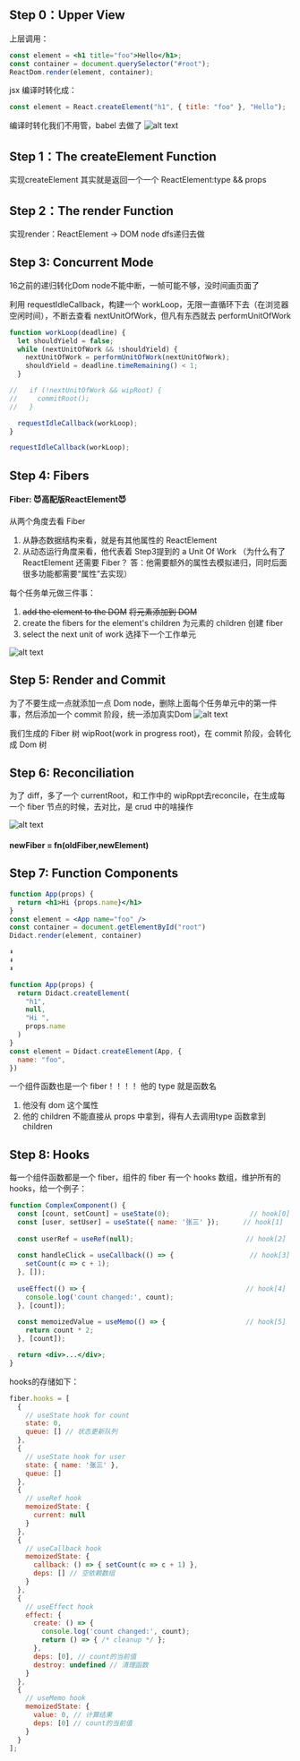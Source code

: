 ## Step 0：Upper View   

上层调用：

```jsx
const element = <h1 title="foo">Hello</h1>;
const container = document.querySelector("#root");
ReactDom.render(element, container);
```

jsx 编译时转化成：

```js
const element = React.createElement("h1", { title: "foo" }, "Hello");
```

编译时转化我们不用管，babel 去做了
![alt text](image01.png)

## Step 1：The createElement Function

实现createElement
其实就是返回一个一个 ReactElement:type && props


## Step 2：The render Function
实现render：ReactElement -> DOM node
dfs递归去做

## Step 3: Concurrent Mode
16之前的递归转化Dom node不能中断，一帧可能不够，没时间画页面了

利用 requestIdleCallback，构建一个 workLoop，无限一直循环下去（在浏览器空闲时间），不断去查看 nextUnitOfWork，但凡有东西就去 performUnitOfWork

```js
function workLoop(deadline) {
  let shouldYield = false;
  while (nextUnitOfWork && !shouldYield) {
    nextUnitOfWork = performUnitOfWork(nextUnitOfWork);
    shouldYield = deadline.timeRemaining() < 1;
  }

//   if (!nextUnitOfWork && wipRoot) {
//     commitRoot();
//   }

  requestIdleCallback(workLoop);
}

requestIdleCallback(workLoop);
```

## Step 4: Fibers
#### Fiber: 😈高配版ReactElement😈
从两个角度去看 Fiber
1. 从静态数据结构来看，就是有其他属性的 ReactElement
2. 从动态运行角度来看，他代表着 Step3提到的 a Unit Of Work 
（为什么有了 ReactElement 还需要 Fiber？
答：他需要额外的属性去模拟递归，同时后面很多功能都需要“属性”去实现）



每个任务单元做三件事：
1. ~~add the element to the DOM~~
   ~~将元素添加到 DOM~~
2. create the fibers for the element's children
   为元素的 children 创建 fiber
3. select the next unit of work
   选择下一个工作单元

![alt text](image02.png)

## Step 5: Render and Commit
为了不要生成一点就添加一点 Dom node，删除上面每个任务单元中的第一件事，然后添加一个 commit 阶段，统一添加真实Dom
![alt text](image03.png)

我们生成的 Fiber 树 wipRoot(work in progress root)，在 commit 阶段，会转化成 Dom 树


## Step 6: Reconciliation
为了 diff，多了一个 currentRoot，和工作中的 wipRppt去reconcile，在生成每一个 fiber 节点的时候，去对比，是 crud 中的啥操作

![alt text](image04.png)

#### newFiber = fn(oldFiber,newElement)


## Step 7: Function Components
```jsx
function App(props) {
  return <h1>Hi {props.name}</h1>
}
const element = <App name="foo" />
const container = document.getElementById("root")
Didact.render(element, container)

⬇️
⬇️
⬇️

function App(props) {
  return Didact.createElement(
    "h1",
    null,
    "Hi ",
    props.name
  )
}
const element = Didact.createElement(App, {
  name: "foo",
})
```
一个组件函数也是一个 fiber！！！！
他的 type 就是函数名
1. 他没有 dom 这个属性
2. 他的 children 不能直接从 props 中拿到，得有人去调用type 函数拿到 children


## Step 8: Hooks

每一个组件函数都是一个 fiber，组件的 fiber 有一个 hooks 数组，维护所有的 hooks，给一个例子：

```jsx
function ComplexComponent() {
  const [count, setCount] = useState(0);                    // hook[0]
  const [user, setUser] = useState({ name: '张三' });      // hook[1]
  
  const userRef = useRef(null);                            // hook[2]
  
  const handleClick = useCallback(() => {                   // hook[3]
    setCount(c => c + 1);
  }, []);
  
  useEffect(() => {                                        // hook[4]
    console.log('count changed:', count);
  }, [count]);
  
  const memoizedValue = useMemo(() => {                    // hook[5]
    return count * 2;
  }, [count]);

  return <div>...</div>;
}
```
hooks的存储如下：
```js
fiber.hooks = [
  {
    // useState hook for count
    state: 0,
    queue: [] // 状态更新队列
  },
  {
    // useState hook for user
    state: { name: '张三' },
    queue: []
  },
  {
    // useRef hook
    memoizedState: {
      current: null
    }
  },
  {
    // useCallback hook
    memoizedState: {
      callback: () => { setCount(c => c + 1) },
      deps: [] // 空依赖数组
    }
  },
  {
    // useEffect hook
    effect: {
      create: () => { 
        console.log('count changed:', count);
        return () => { /* cleanup */ };
      },
      deps: [0], // count的当前值
      destroy: undefined // 清理函数
    }
  },
  {
    // useMemo hook
    memoizedState: {
      value: 0, // 计算结果
      deps: [0] // count的当前值
    }
  }
];

```

